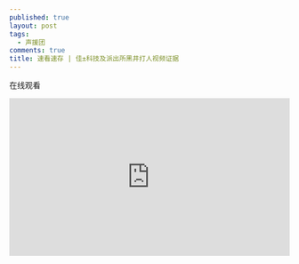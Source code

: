 ```yaml
---
published: true
layout: post
tags:
  - 声援团
comments: true
title: 速看速存 | 佳±科技及派出所黑井打人视频证据
---
```


在线观看
<div style="width: 100%; height: 0px; position: relative; padding-bottom: 56.346%;"><iframe src="https://streamable.com/3gwur" frameborder="0" width="100%" height="100%" allowfullscreen style="width: 100%; height: 100%; position: absolute;"></iframe></div>
